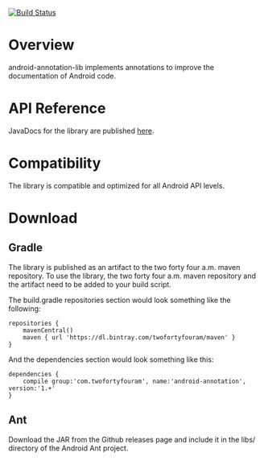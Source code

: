 [![Build Status](https://travis-ci.org/twofortyfouram/android-annotation.png?branch=master)](https://travis-ci.org/twofortyfouram/android-annotation)

# Overview
android-annotation-lib implements annotations to improve the documentation of Android code.


# API Reference
JavaDocs for the library are published [here](http://twofortyfouram.github.io/android-annotation).


# Compatibility
The library is compatible and optimized for all Android API levels.


# Download
## Gradle
The library is published as an artifact to the two forty four a.m. maven repository.  To use the library, the two forty four a.m. maven repository and the artifact need to be added to your build script.

The build.gradle repositories section would look something like the following:

    repositories {
        mavenCentral()
        maven { url 'https://dl.bintray.com/twofortyfouram/maven' }
    }

And the dependencies section would look something like this:
    
    dependencies {
        compile group:'com.twofortyfouram', name:'android-annotation', version:'1.+'
    }

## Ant
Download the JAR from the Github releases page and include it in the libs/ directory of the Android Ant project.
